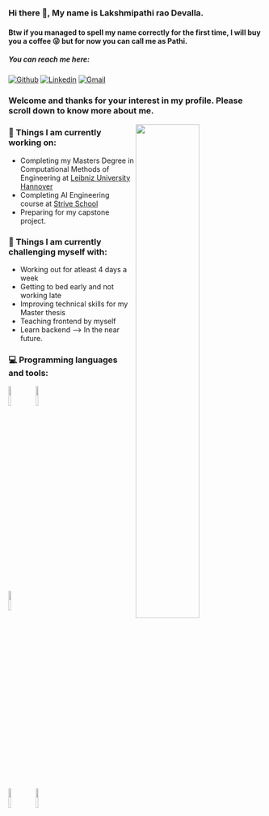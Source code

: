 ### Hi there 👋, My name is Lakshmipathi rao Devalla.
#### Btw if you managed to spell my name correctly for the first time, I will buy you a coffee 😜 but for now you can call me as Pathi.

##### You can reach me here:
[![Github](https://img.shields.io/badge/-Github-000?style=flat&logo=Github&logoColor=white)](https://github.com/Pathi-rao)
[![Linkedin](https://img.shields.io/badge/-LinkedIn-blue?style=flat&logo=Linkedin&logoColor=white)](https://www.linkedin.com/in/devalla-lakshmipathirao/)
[![Gmail](https://img.shields.io/badge/-Gmail-c14438?style=flat&logo=Gmail&logoColor=white)](mailto:lakshmipathi0000@gmail.com)



### Welcome and thanks for your interest in my profile. Please scroll down to know more about me.

<img width="50%" align="right" src="https://github-readme-stats.vercel.app/api?username=Pathi-rao&show_icons=true&theme=radical" />

### 🌱 Things I am currently working on: 
- Completing my Masters Degree in Computational Methods of Engineering at [Leibniz University Hannover](https://www.uni-hannover.de/en/)
- Completing AI Engineering course at [Strive School](https://strive.school/)
- Preparing for my capstone project.

### :muscle: Things I am currently challenging myself with:
- Working out for atleast 4 days a week
- Getting to bed early and not working late
- Improving technical skills for my Master thesis
- Teaching frontend by myself
- Learn backend --> In the near future.


### :computer: Programming languages and tools: 
<p>

<code><img width="10%" src="https://www.vectorlogo.zone/logos/python/python-ar21.svg"></code>
<code><img width="10%" src="https://www.vectorlogo.zone/logos/numpy/numpy-ar21.svg"></code>
<!--This is a workaround for now. Need to fix it in near future-->  
<code><img width="10%" src="https://camo.githubusercontent.com/7864a835480cbcf37ac521314f8d432ea0928d8836df9179351e1a85794c25a8/68747470733a2f2f696d672e736869656c64732e696f2f62616467652f5363696b69744c6561726e2532302d2532334545344332432e7376673f267374796c653d666f722d7468652d6261646765266c6f676f3d5363696b69744c6561726e266c6f676f436f6c6f723d7768697465"></code>
<br />
<code><img width="10%" src="https://www.vectorlogo.zone/logos/pytorch/pytorch-ar21.svg"></code>
<code><img width="10%" src="https://www.vectorlogo.zone/logos/git-scm/git-scm-ar21.svg"></code>
<!--<code><img width="10%" src="https://www.vectorlogo.zone/logos/pocoo_flask/pocoo_flask-ar21.svg"></code>-->  
</p>
